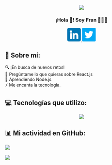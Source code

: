 <p align="center" width="300">

   <img align="center" width="200" src="https://user-images.githubusercontent.com/118598218/263498065-1b969e3b-7409-4b0a-ba00-6851fed240da.png" />


   <h3 align="center">¡Hola 👋! Soy Fran 👨🏻‍💻</h3>
   
   <p align="center">
      <a href="https://www.linkedin.com/in/franscoder">
         <img src="https://raw.githubusercontent.com/franscoder/franscoder/main/images/linkedin.png" alt="icon | LinkedIn" width="45px"/>
      </a>
      <a href="https://twitter.com/franscoder">
         <img src="https://raw.githubusercontent.com/franscoder/franscoder/main/images/twitter.png" alt="icon | Twitter" width="45px"/>
      </a>
   </p>
   
</p>

## 💫 Sobre mí:
🔍 ¡En busca de nuevos retos!<br>💬 Pregúntame lo que quieras sobre React.js<br>🌱 Aprendiendo Node.js<br>⚡ Me encanta la tecnología.

## 💻 Tecnologías que utilizo:
<p align="center">
  <a href="https://franscoder.com">
    <img src="https://skillicons.dev/icons?i=react,redux,nextjs,js,nodejs,ts,express,vscode,git,github,html,css,graphql,mongodb,postgres,mysql,sqlite,styledcomponents,tailwind,postman,vite,figma,sass,d3,latex,matlab,tensorflow" />
  </a>
</p>

## 📊 Mi actividad en GitHub:
![](https://github-readme-streak-stats.herokuapp.com/?user=franscoder&theme=react&hide_border=false)<br/>

[![](https://visitcount.itsvg.in/api?id=franscoder&icon=0&color=0)](https://visitcount.itsvg.in)
